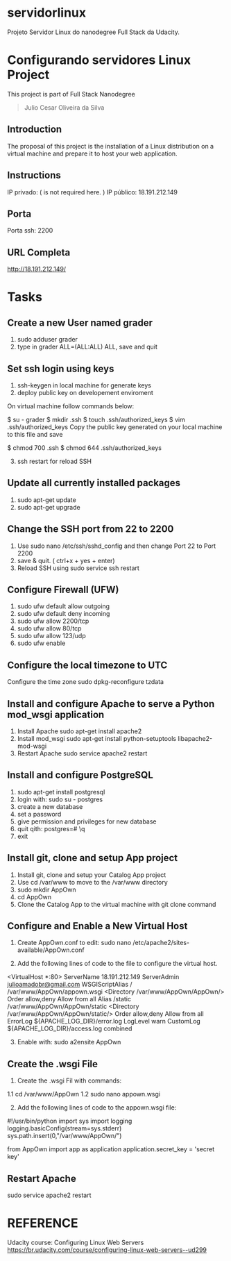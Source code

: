# servidorlinux
Projeto Servidor Linux do nanodegree Full Stack da Udacity.

# Configurando servidores Linux Project

This project is part of Full Stack Nanodegree

> Julio Cesar Oliveira da Silva

## Introduction

The proposal  of this project is the installation of a Linux distribution on a virtual machine and prepare it to host your web application.

## Instructions

IP privado: ( is not required here. )
IP público: 18.191.212.149

## Porta
Porta ssh: 2200

## URL Completa
http://18.191.212.149/

# Tasks
## Create a new User named grader
1. sudo adduser grader
2. type in grader ALL=(ALL:ALL) ALL, save and quit

## Set ssh login using keys
1. ssh-keygen in local machine for generate keys 
2. deploy public key on developement enviroment

On virtual machine follow commands below:

$ su - grader
$ mkdir .ssh
$ touch .ssh/authorized_keys
$ vim .ssh/authorized_keys
Copy the public key generated on your local machine to this file and save

$ chmod 700 .ssh
$ chmod 644 .ssh/authorized_keys

3. ssh restart for reload SSH

## Update all currently installed packages

1. sudo apt-get update
2. sudo apt-get upgrade

## Change the SSH port from 22 to 2200

1. Use sudo nano  /etc/ssh/sshd_config and then change Port 22 to Port 2200 
2. save & quit. ( ctrl+x + yes + enter)
3. Reload SSH using sudo service ssh restart

## Configure Firewall (UFW)

1. sudo ufw default allow outgoing
2. sudo ufw default deny incoming
3. sudo ufw allow 2200/tcp
4. sudo ufw allow 80/tcp
5. sudo ufw allow 123/udp
6. sudo ufw enable 

## Configure the local timezone to UTC

Configure the time zone sudo dpkg-reconfigure tzdata

## Install and configure Apache to serve a Python mod_wsgi application

1. Install Apache sudo apt-get install apache2
2. Install mod_wsgi sudo apt-get install python-setuptools libapache2-mod-wsgi
3. Restart Apache sudo service apache2 restart

## Install and configure PostgreSQL

1. sudo apt-get install postgresql
2. login with: sudo su - postgres
3. create a new database
4. set a password
5. give permission and privileges for new database
6. quit qith: postgres=# \q
7. exit

## Install git, clone and setup App project

1. Install git, clone and setup your Catalog App project
2. Use cd /var/www to move to the /var/www directory
3. sudo mkdir AppOwn
4. cd AppOwn
5. Clone the Catalog App to the virtual machine with git clone command

## Configure and Enable a New Virtual Host

1. Create AppOwn.conf to edit: sudo nano /etc/apache2/sites-available/AppOwn.conf

2. Add the following lines of code to the file to configure the virtual host.

<VirtualHost *:80>
	ServerName 18.191.212.149
	ServerAdmin julioamadobr@gmail.com
	WSGIScriptAlias / /var/www/AppOwn/appown.wsgi
	<Directory /var/www/AppOwn/AppOwn/>
		Order allow,deny
		Allow from all
	</Directory>
	Alias /static /var/www/AppOwn/AppOwn/static
	<Directory /var/www/AppOwn/AppOwn/static/>
		Order allow,deny
		Allow from all
	</Directory>
	ErrorLog ${APACHE_LOG_DIR}/error.log
	LogLevel warn
	CustomLog ${APACHE_LOG_DIR}/access.log combined
</VirtualHost>

3. Enable with: sudo a2ensite AppOwn

## Create the .wsgi File

1. Create the .wsgi Fil with commands:

1.1 cd /var/www/AppOwn
1.2 sudo nano appown.wsgi 


2. Add the following lines of code to the appown.wsgi file:

#!/usr/bin/python
import sys
import logging
logging.basicConfig(stream=sys.stderr)
sys.path.insert(0,"/var/www/AppOwn/")

from AppOwn import app as application
application.secret_key = 'secret key'

## Restart Apache

sudo service apache2 restart


# REFERENCE

Udacity course: Configuring Linux Web Servers 
https://br.udacity.com/course/configuring-linux-web-servers--ud299



